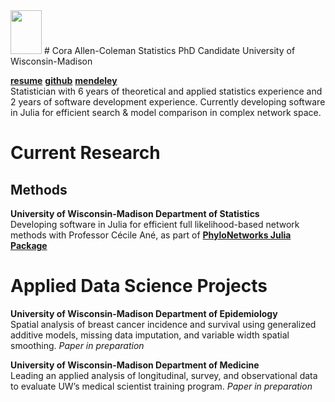 <img src="https://coraallencoleman.github.io/pic.jpg" width="50" height="70">
# Cora Allen-Coleman  
Statistics PhD Candidate  
University of Wisconsin-Madison  

[**resume**](https://coraallencoleman.github.io/coraallencoleman_resume.pdf)
[**github**](https://github.com/coraallencoleman)
[**mendeley**](https://www.mendeley.com/profiles/cora--allen-coleman/)   
Statistician with 6 years of theoretical and applied statistics experience and 2 years of software development experience. Currently developing software in Julia for efficient search & model comparison in complex network space.

# Current Research 
## Methods  
**University of Wisconsin-Madison Department of Statistics**  
Developing software in Julia for efficient full likelihood-based network methods with Professor Cécile Ané, as part of [**PhyloNetworks Julia Package**](https://github.com/crsl4/PhyloNetworks.jl)

# Applied Data Science Projects  
**University of Wisconsin-Madison Department of Epidemiology**  
Spatial analysis of breast cancer incidence and survival using generalized additive models, missing data imputation, and variable width spatial smoothing. *Paper in preparation*

**University of Wisconsin-Madison Department of Medicine**  
Leading an applied analysis of longitudinal, survey, and observational data to evaluate UW’s medical scientist training program. *Paper in preparation*